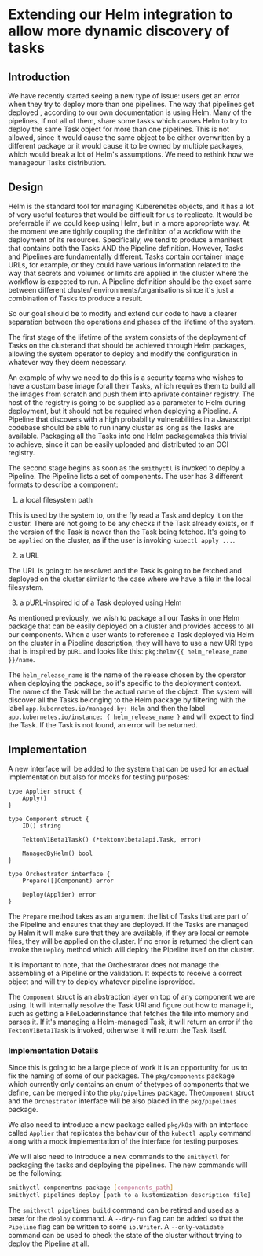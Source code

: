 # Extending our Helm integration to allow more dynamic discovery of tasks

## Introduction

We have recently started seeing a new type of issue: users get an error when
they try to deploy more than one pipelines. The way that pipelines get deployed
, according to our own documentation is using Helm. Many of the pipelines, if
not all of them, share some tasks which causes Helm to try to deploy the same
Task object for more than one pipelines. This is not allowed, since it would
cause the same object to be either overwritten by a different package or it
would cause it to be owned by multiple packages, which would break a lot of
Helm's assumptions. We need to rethink how we manageour Tasks distribution.

## Design

Helm is the standard tool for managing Kuberenetes objects, and it has a lot of
very useful features that would be difficult for us to replicate. It would be
preferrable if we could keep using Helm, but in a more appropriate way. At the
moment we are tightly coupling the definition of a workflow with the deployment
of its resources. Specifically, we tend to produce a manifest that contains
both the Tasks AND the Pipeline definition. However, Tasks and Pipelines are
fundamentally different. Tasks contain container image URLs, for example, or
they could have various information related to the way that secrets and volumes
or limits are applied in the cluster where the workflow is expected to run. A
Pipeline definition should be the exact same between different cluster/
environments/organisations since it's just a combination of Tasks to produce a
result.

So our goal should be to modify and extend our code to have a clearer
separation between the operations and phases of the lifetime of the system.

The first stage of the lifetime of the system consists of the deployment of
Tasks on the clusterand that should be achieved through Helm packages, allowing
the system operator to deploy and modify the configuration in whatever way they
deem necessary.

An example of why we need to do this is a security teams who wishes to have a
custom base image forall their Tasks, which requires them to build all the
images from scratch and push them into aprivate container registry. The host of
the registry is going to be supplied as a parameter to Helm during deployment,
but it should not be required when deploying a Pipeline. A Pipeline that
discovers with a high probability vulnerabilities in a Javascript codebase
should be able to run inany cluster as long as the Tasks are available.
Packaging all the Tasks into one Helm packagemakes this trivial to achieve,
since it can be easily uploaded and distributed to an OCI registry.

The second stage begins as soon as the `smithyctl` is invoked to deploy a
Pipeline. The Pipeline lists a set of components. The user has 3 different
formats to describe a component:

1. a local filesystem path

This is used by the system to, on the fly read a Task and deploy it on the
cluster. There are not going to be any checks if the Task already exists, or if
the version of the Task is newer than the Task being fetched. It's going to be
`applied` on the cluster, as if the user is invoking `kubectl apply ...`.

2. a URL

The URL is going to be resolved and the Task is going to be fetched and
deployed on the cluster similar to the case where we have a file in the local
filesystem.

3. a pURL-inspired id of a Task deployed using Helm

As mentioned previously, we wish to package all our Tasks in one Helm package
that can be easily deployed on a cluster and provides access to all our
components. When a user wants to reference a Task deployed via Helm on the
cluster in a Pipeline description, they will have to use a new URI type that is
inspired by `pURL` and looks like this:
`pkg:helm/{{ helm_release_name }}/name`.

The `helm_release_name` is the name of the release chosen by the operator when
deploying the package, so it's specific to the deployment context. The name of
the Task will be the actual name of the object. The system will discover all
the Tasks belonging to the Helm package by filtering with the label
`app.kubernetes.io/managed-by: Helm` and then the label
`app.kubernetes.io/instance: { helm_release_name }` and will expect to find the
Task. If the Task is not found, an error will be returned.

## Implementation

A new interface will be added to the system that can be used for an actual
implementation but also for mocks for testing purposes:

```golang
type Applier struct {
    Apply()
}

type Component struct {
    ID() string

    TektonV1Beta1Task() (*tektonv1beta1api.Task, error)

    ManagedByHelm() bool
}

type Orchestrator interface {
    Prepare([]Component) error

    Deploy(Applier) error
}
```

The `Prepare` method takes as an argument the list of Tasks that are part of
the Pipeline and ensures that they are deployed. If the Tasks are managed by
Helm it will make sure that they are available, if they are local or remote
files, they will be applied on the cluster. If no error is returned the client
can invoke the `Deploy` method which will deploy the Pipeline itself on the
cluster.

It is important to note, that the Orchestrator does not manage the assembling
of a Pipeline or the validation. It expects to receive a correct object and
will try to deploy whatever pipeline isprovided.

The `Component` struct is an abstraction layer on top of any component we are
using. It will internally resolve the Task URI and figure out how to manage it,
such as getting a FileLoaderinstance that fetches the file into memory and
parses it. If it's managing a Helm-managed Task, it will return an error if the
`TektonV1Beta1Task` is invoked, otherwise it will return the Task itself.

### Implementation Details

Since this is going to be a large piece of work it is an opportunity for us to
fix the naming of some of our packages. The `pkg/components` package which
currently only contains an enum of thetypes of components that we define, can
be merged into the `pkg/pipelines` package. The`Component` struct and the
`Orchestrator` interface will be also placed in the `pkg/pipelines` package.

We also need to introduce a new package called `pkg/k8s` with an interface
called `Applier` that replicates the behaviour of the `kubectl apply` command
along with a mock implementation of the interface for testing purposes.

We will also need to introduce a new commands to the `smithyctl` for packaging
the tasks and deploying the pipelines. The new commands will be the following:

```bash
smithyctl componentns package [components_path]
smithyctl pipelines deploy [path to a kustomization description file]
```

The `smithyctl pipelines build` command can be retired and used as a base for
the `deploy` command. A `--dry-run` flag can be added so that the `Pipeline`
flag can be written to some `io.Writer`. A `--only-validate` command can be
used to check the state of the cluster without trying to deploy the Pipeline at
all.
